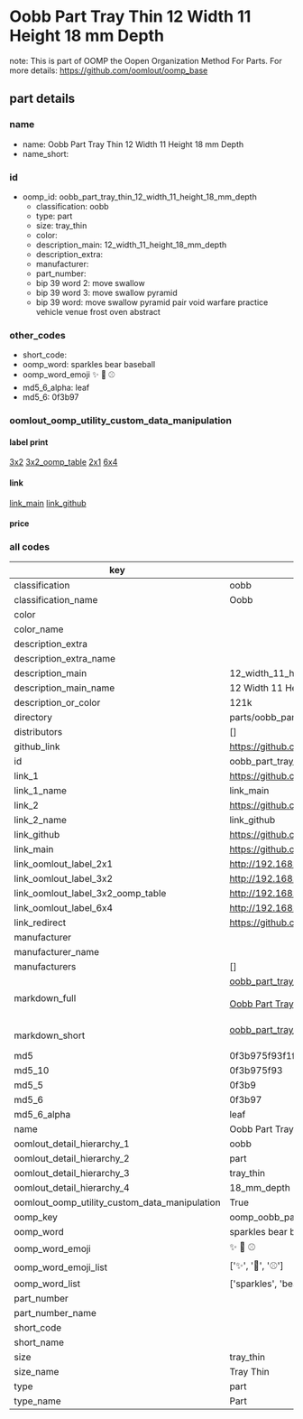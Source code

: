 # Oobb Part Tray Thin 12 Width 11 Height 18 mm Depth  

note: This is part of OOMP the Oopen Organization Method For Parts. For more details: https://github.com/oomlout/oomp_base

##  part details
  







### name
* name: Oobb Part Tray Thin 12 Width 11 Height 18 mm Depth
* name_short: 
### id
* oomp_id: oobb_part_tray_thin_12_width_11_height_18_mm_depth
  * classification: oobb
  * type: part
  * size: tray_thin
  * color: 
  * description_main: 12_width_11_height_18_mm_depth
  * description_extra: 
  * manufacturer: 
  * part_number: 
  * bip 39 word 2: move swallow
  * bip 39 word 3: move swallow pyramid
  * bip 39 word: move swallow pyramid pair void warfare practice vehicle venue frost oven abstract

### other_codes
* short_code: 
* oomp_word: sparkles bear baseball
* oomp_word_emoji :sparkles: :bear: :baseball:
* md5_6_alpha: leaf
* md5_6: 0f3b97






### oomlout_oomp_utility_custom_data_manipulation
#### label print
[3x2](http://192.168.1.245:1112/?label=oomp%20leaf)
[3x2_oomp_table](http://192.168.1.108:1112/?label=oomp%20leaf)
[2x1](http://192.168.1.242:1112/?label=oomp%20leaf)
[6x4](http://192.168.1.55:1112/?label=oomp%20leaf)    

#### link

[link_main](https://github.com/oomlout/oomlout_oomp_version_1_messy/tree/main/parts/oobb_part_tray_thin_12_width_11_height_18_mm_depth) [link_github](https://github.com/oomlout/oomlout_oomp_version_1_messy/tree/main/parts/oobb_part_tray_thin_12_width_11_height_18_mm_depth)                             

#### price







### all codes 
| key | value |  
| --- | --- |  
| classification | oobb |  
| classification_name | Oobb |  
| color |  |  
| color_name |  |  
| description_extra |  |  
| description_extra_name |  |  
| description_main | 12_width_11_height_18_mm_depth |  
| description_main_name | 12 Width 11 Height 18 mm Depth |  
| description_or_color | 121k |  
| directory | parts/oobb_part_tray_thin_12_width_11_height_18_mm_depth |  
| distributors | [] |  
| github_link | https://github.com/oomlout/oomlout_oomp_part_src/tree/main/parts/oobb_part_tray_thin_12_width_11_height_18_mm_depth |  
| id | oobb_part_tray_thin_12_width_11_height_18_mm_depth |  
| link_1 | https://github.com/oomlout/oomlout_oomp_version_1_messy/tree/main/parts/oobb_part_tray_thin_12_width_11_height_18_mm_depth |  
| link_1_name | link_main |  
| link_2 | https://github.com/oomlout/oomlout_oomp_version_1_messy/tree/main/parts/oobb_part_tray_thin_12_width_11_height_18_mm_depth |  
| link_2_name | link_github |  
| link_github | https://github.com/oomlout/oomlout_oomp_version_1_messy/tree/main/parts/oobb_part_tray_thin_12_width_11_height_18_mm_depth |  
| link_main | https://github.com/oomlout/oomlout_oomp_version_1_messy/tree/main/parts/oobb_part_tray_thin_12_width_11_height_18_mm_depth |  
| link_oomlout_label_2x1 | http://192.168.1.242:1112/?label=oomp%20leaf |  
| link_oomlout_label_3x2 | http://192.168.1.245:1112/?label=oomp%20leaf |  
| link_oomlout_label_3x2_oomp_table | http://192.168.1.108:1112/?label=oomp%20leaf |  
| link_oomlout_label_6x4 | http://192.168.1.55:1112/?label=oomp%20leaf |  
| link_redirect | https://github.com/oomlout/oomlout_oomp_version_1_messy/tree/main/parts/oobb_part_tray_thin_12_width_11_height_18_mm_depth |  
| manufacturer |  |  
| manufacturer_name |  |  
| manufacturers | [] |  
| markdown_full | [oobb_part_tray_thin_12_width_11_height_18_mm_depth](none)<br>[](none)<br>[Oobb Part Tray Thin 12 Width 11 Height 18 Mm Depth](none)<br><br> |  
| markdown_short | [oobb_part_tray_thin_12_width_11_height_18_mm_depth](none)<br><br> |  
| md5 | 0f3b975f93f1f52fdc7ac9f15e36c486 |  
| md5_10 | 0f3b975f93 |  
| md5_5 | 0f3b9 |  
| md5_6 | 0f3b97 |  
| md5_6_alpha | leaf |  
| name | Oobb Part Tray Thin 12 Width 11 Height 18 mm Depth |  
| oomlout_detail_hierarchy_1 | oobb |  
| oomlout_detail_hierarchy_2 | part |  
| oomlout_detail_hierarchy_3 | tray_thin |  
| oomlout_detail_hierarchy_4 | 18_mm_depth |  
| oomlout_oomp_utility_custom_data_manipulation | True |  
| oomp_key | oomp_oobb_part_tray_thin_12_width_11_height_18_mm_depth |  
| oomp_word | sparkles bear baseball |  
| oomp_word_emoji | :sparkles: :bear: :baseball: |  
| oomp_word_emoji_list | [':sparkles:', ':bear:', ':baseball:'] |  
| oomp_word_list | ['sparkles', 'bear', 'baseball'] |  
| part_number |  |  
| part_number_name |  |  
| short_code |  |  
| short_name |  |  
| size | tray_thin |  
| size_name | Tray Thin |  
| type | part |  
| type_name | Part |  
